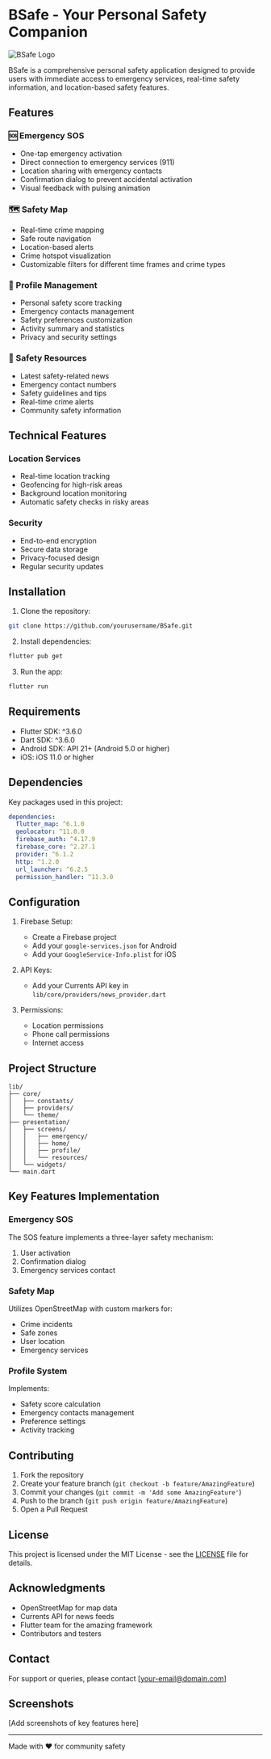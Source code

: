 # BSafe - Your Personal Safety Companion

![BSafe Logo](assets/images/Bwatch_Logo.png)

BSafe is a comprehensive personal safety application designed to provide users with immediate access to emergency services, real-time safety information, and location-based safety features.

## Features

### 🆘 Emergency SOS
- One-tap emergency activation
- Direct connection to emergency services (911)
- Location sharing with emergency contacts
- Confirmation dialog to prevent accidental activation
- Visual feedback with pulsing animation

### 🗺️ Safety Map
- Real-time crime mapping
- Safe route navigation
- Location-based alerts
- Crime hotspot visualization
- Customizable filters for different time frames and crime types

### 👤 Profile Management
- Personal safety score tracking
- Emergency contacts management
- Safety preferences customization
- Activity summary and statistics
- Privacy and security settings

### 📰 Safety Resources
- Latest safety-related news
- Emergency contact numbers
- Safety guidelines and tips
- Real-time crime alerts
- Community safety information

## Technical Features

### Location Services
- Real-time location tracking
- Geofencing for high-risk areas
- Background location monitoring
- Automatic safety checks in risky areas

### Security
- End-to-end encryption
- Secure data storage
- Privacy-focused design
- Regular security updates

## Installation

1. Clone the repository:
```bash
git clone https://github.com/yourusername/BSafe.git
```

2. Install dependencies:
```bash
flutter pub get
```

3. Run the app:
```bash
flutter run
```

## Requirements

- Flutter SDK: ^3.6.0
- Dart SDK: ^3.6.0
- Android SDK: API 21+ (Android 5.0 or higher)
- iOS: iOS 11.0 or higher

## Dependencies

Key packages used in this project:
```yaml
dependencies:
  flutter_map: ^6.1.0
  geolocator: ^11.0.0
  firebase_auth: ^4.17.9
  firebase_core: ^2.27.1
  provider: ^6.1.2
  http: ^1.2.0
  url_launcher: ^6.2.5
  permission_handler: ^11.3.0
```

## Configuration

1. Firebase Setup:
   - Create a Firebase project
   - Add your `google-services.json` for Android
   - Add your `GoogleService-Info.plist` for iOS

2. API Keys:
   - Add your Currents API key in `lib/core/providers/news_provider.dart`

3. Permissions:
   - Location permissions
   - Phone call permissions
   - Internet access

## Project Structure

```
lib/
├── core/
│   ├── constants/
│   ├── providers/
│   └── theme/
├── presentation/
│   ├── screens/
│   │   ├── emergency/
│   │   ├── home/
│   │   ├── profile/
│   │   └── resources/
│   └── widgets/
└── main.dart
```

## Key Features Implementation

### Emergency SOS
The SOS feature implements a three-layer safety mechanism:
1. User activation
2. Confirmation dialog
3. Emergency services contact

### Safety Map
Utilizes OpenStreetMap with custom markers for:
- Crime incidents
- Safe zones
- User location
- Emergency services

### Profile System
Implements:
- Safety score calculation
- Emergency contacts management
- Preference settings
- Activity tracking

## Contributing

1. Fork the repository
2. Create your feature branch (`git checkout -b feature/AmazingFeature`)
3. Commit your changes (`git commit -m 'Add some AmazingFeature'`)
4. Push to the branch (`git push origin feature/AmazingFeature`)
5. Open a Pull Request

## License

This project is licensed under the MIT License - see the [LICENSE](LICENSE) file for details.

## Acknowledgments

- OpenStreetMap for map data
- Currents API for news feeds
- Flutter team for the amazing framework
- Contributors and testers

## Contact

For support or queries, please contact [your-email@domain.com]

## Screenshots

[Add screenshots of key features here]

---

Made with ❤️ for community safety
